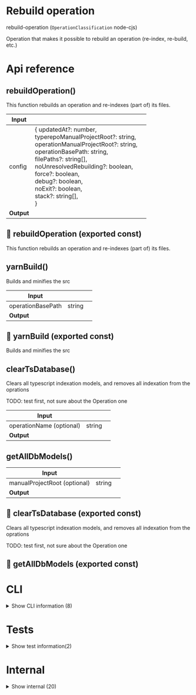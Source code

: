 # Rebuild operation

rebuild-operation (`OperationClassification` node-cjs)

Operation that makes it possible to rebuild an operation (re-index, re-build, etc.)




# Api reference

## rebuildOperation()

This function rebuilds an operation and re-indexes (part of) its files.


| Input      |    |    |
| ---------- | -- | -- |
| config | { updatedAt?: number, <br />typerepoManualProjectRoot?: string, <br />operationManualProjectRoot?: string, <br />operationBasePath: string, <br />filePaths?: string[], <br />noUnresolvedRebuilding?: boolean, <br />force?: boolean, <br />debug?: boolean, <br />noExit?: boolean, <br />stack?: string[], <br /> } |  |
| **Output** |    |    |



## 📄 rebuildOperation (exported const)

This function rebuilds an operation and re-indexes (part of) its files.


## yarnBuild()

Builds and minifies the src


| Input      |    |    |
| ---------- | -- | -- |
| operationBasePath | string |  |,| config (optional) | { rmFirst?: boolean, <br />skipMinify?: boolean, <br /> } |  |
| **Output** |    |    |



## 📄 yarnBuild (exported const)

Builds and minifies the src


## clearTsDatabase()

Clears all typescript indexation models, and removes all indexation from the oprations

TODO: test first, not sure about the Operation one


| Input      |    |    |
| ---------- | -- | -- |
| operationName (optional) | string |  |
| **Output** |    |    |



## getAllDbModels()

| Input      |    |    |
| ---------- | -- | -- |
| manualProjectRoot (optional) | string |  |,| operationName (optional) | string |  |
| **Output** |    |    |



## 📄 clearTsDatabase (exported const)

Clears all typescript indexation models, and removes all indexation from the oprations

TODO: test first, not sure about the Operation one


## 📄 getAllDbModels (exported const)

# CLI

<details><summary>Show CLI information (8)</summary>
    
  # rebuildOperationCli()

`rebuildOperation` CLI syntax:

`rebuildOperation [...operations]`

Operations can be a list of differnt operation names you want to rebuild. It's also possible to specify a relative path instead of an operation name.

for example:

`rebuildOperation ./packages/operation-x` would rebuild `operation-x` in your packages folder

another handy one is `rebuildOperation .` because it will rebuild the operation in your current folder.


| Input      |    |    |
| ---------- | -- | -- |
| - | | |
| **Output** |    |    |



## 📄 cwdProjectRoot (unexported const)

## 📄 isRebuildingProcessUpdated (unexported const)

## 📄 [isUpdatedString] (unexported const)

## 📄 manualProjectRoot (unexported const)

## 📄 [operationName] (unexported const)

## 📄 rebuildOperationCli (unexported const)

`rebuildOperation` CLI syntax:

`rebuildOperation [...operations]`

Operations can be a list of differnt operation names you want to rebuild. It's also possible to specify a relative path instead of an operation name.

for example:

`rebuildOperation ./packages/operation-x` would rebuild `operation-x` in your packages folder

another handy one is `rebuildOperation .` because it will rebuild the operation in your current folder.


## 📄 thisProjectRoot (unexported const)

  </details>

# Tests

<details><summary>Show test information(2)</summary>
    
  # test()




| Input      |    |    |
| ---------- | -- | -- |
| - | | |
| **Output** |    |    |



## 📄 test (unexported const)

  </details>

# Internal

<details><summary>Show internal (20)</summary>
    
  # executeCommandQuietUnlessFail()

Executes a command without showing the result, unless the command fails, then it will log the output.,


| Input      |    |    |
| ---------- | -- | -- |
| config | { command: string, <br />cwd?: string, <br />description?: string, <br /> } |  |
| **Output** | {  }   |    |



## exitIfProcessDependenciesChanged()

exits the process if our own dependencies change


| Input      |    |    |
| ---------- | -- | -- |
| operationName | string |  |,| manualProjectRoot (optional) | string |  |
| **Output** |    |    |



## generateJsonSchemas()

generates schemas for db models

Is done every time you run `rebuildOperation` and `generateSdkOperations`

TODO: there are some problems with references that cannot be found with references to generic types... This can probably be solved, but it's not going to be easy!

IDEA:

1) find all referencing definitions in the main schema
2) find those in all other interfaces
3) recursively find references in those as well
4) if you can't find the reference, remove the reference and replace type to "any" (add WARNING to description "reference not found")

This will result in a valid schema that has no unresolved references

TODO: apply Storage<X> to db-models

TODO: apply Array<X> to db-models with json-multiple

TODO: apply special config conventions (MergedDbConfig) like tsconfig.json and package.json

TODO: Make a validator that validates the whole database to this schema.


| Input      |    |    |
| ---------- | -- | -- |
| manualProjectRoot (optional) | string |  |,| operationName (optional) | string | If given, does it just for a single operation |
| **Output** |    |    |



## getFileIds()

gets all identifiers of files, which are the relative path to a file without the extension


| Input      |    |    |
| ---------- | -- | -- |
| {
  operationFolderPath,
  pathSuffix,
  extension,
} | { operationFolderPath: string, <br />extension?: {  }, <br />pathSuffix: string, <br /> } |  |
| **Output** |    |    |



## getIndexFileIds()

gets identifiers of ts and tsx files, which are the relative path to a file without the extension


| Input      |    |    |
| ---------- | -- | -- |
| operationFolderPath | string |  |
| **Output** |    |    |



## getSrcIds()

gets identifiers of ts and tsx files, which are the relative path to a file without the extension

in order for them to be unique, we assume here that there's never a file with the ts extension when there's also a tsx file in the same folder with the same name. This would create duplicate ids.


| Input      |    |    |
| ---------- | -- | -- |
| operationFolderPath | string |  |
| **Output** |    |    |



## isOperationBuildNeeded()

returns a boolean indicating whether or not the operation should be able to be built, based on the OperationClassification


| Input      |    |    |
| ---------- | -- | -- |
| operationBasePath | string |  |
| **Output** |    |    |



## isSdkOperation()

| Input      |    |    |
| ---------- | -- | -- |
| operationBasePath | string |  |
| **Output** | {  }   |    |



## rebuildAllOperations()

Rebuilds all operations that are needed to be rebuilt


| Input      |    |    |
| ---------- | -- | -- |
| isRebuildingProcessUpdated (optional) | boolean | If true, you are indicating that the rebuilding process has changed and all operations should be rebuilt after this date. |,| manualProjectRoot (optional) | string |  |
| **Output** |    |    |



## shouldSkip()

if you don't force it, there's an operation index, there's an index folder, the src has not been touched since hte last indexation, and there's a buildfolder (if needed), then the rebuildOperation can be skipped


| Input      |    |    |
| ---------- | -- | -- |
| config | { operationBasePath: string, <br />debug?: boolean, <br />force?: boolean, <br />operationManualProjectRoot?: string, <br />rebuildUpdatedAt?: number, <br /> } |  |
| **Output** |    |    |



## 📄 executeCommandQuietUnlessFail (exported const)

Executes a command without showing the result, unless the command fails, then it will log the output.,


## 📄 exitIfProcessDependenciesChanged (exported const)

exits the process if our own dependencies change


## 📄 generateJsonSchemas (exported const)

generates schemas for db models

Is done every time you run `rebuildOperation` and `generateSdkOperations`

TODO: there are some problems with references that cannot be found with references to generic types... This can probably be solved, but it's not going to be easy!

IDEA:

1) find all referencing definitions in the main schema
2) find those in all other interfaces
3) recursively find references in those as well
4) if you can't find the reference, remove the reference and replace type to "any" (add WARNING to description "reference not found")

This will result in a valid schema that has no unresolved references

TODO: apply Storage<X> to db-models

TODO: apply Array<X> to db-models with json-multiple

TODO: apply special config conventions (MergedDbConfig) like tsconfig.json and package.json

TODO: Make a validator that validates the whole database to this schema.


## 📄 getFileIds (exported const)

gets all identifiers of files, which are the relative path to a file without the extension


## 📄 getIndexFileIds (exported const)

gets identifiers of ts and tsx files, which are the relative path to a file without the extension


## 📄 getSrcIds (exported const)

gets identifiers of ts and tsx files, which are the relative path to a file without the extension

in order for them to be unique, we assume here that there's never a file with the ts extension when there's also a tsx file in the same folder with the same name. This would create duplicate ids.


## 📄 isOperationBuildNeeded (exported const)

returns a boolean indicating whether or not the operation should be able to be built, based on the OperationClassification


## 📄 isSdkOperation (exported const)

## 📄 rebuildAllOperations (exported const)

Rebuilds all operations that are needed to be rebuilt


## 📄 shouldSkip (exported const)

if you don't force it, there's an operation index, there's an index folder, the src has not been touched since hte last indexation, and there's a buildfolder (if needed), then the rebuildOperation can be skipped
  </details>

